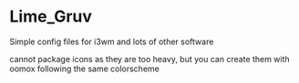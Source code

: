 # Lime_Gruv
Simple config files for i3wm and lots of other software

cannot package icons as they are too heavy, but you can create them with oomox following the same colorscheme
